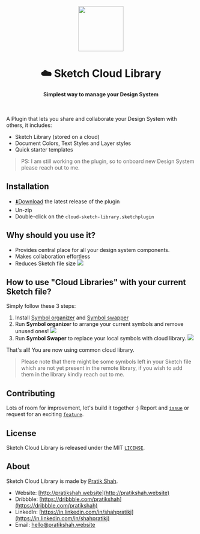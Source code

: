 <div align="center">
  <img width="120px" src="https://raw.githubusercontent.com/pratikjshah/walmart-design-system/master/cloud-sketch-library.sketchplugin/Contents/Resources/icon.png" />
</div>
<h1 align="center">☁️ Sketch Cloud Library</h1>
<div align="center">
  <strong>Simplest way to manage your Design System</strong>
</div>
<br/>
<br/>

A Plugin that lets you share and collaborate your Design System with others, it includes:

* Sketch Library (stored on a cloud)
* Document Colors, Text Styles and Layer styles
* Quick starter templates

> PS: I am still working on the plugin, so to onboard new Design System please reach out to me.

## Installation

- [⬇️Download](https://github.com/pratikjshah/walmart-design-system/archive/master.zip) the latest release of the plugin
- Un-zip
- Double-click on the `cloud-sketch-library.sketchplugin`

## Why should you use it?

* Provides central place for all your design system components.
* Makes collaboration effortless
* Reduces Sketch file size <img src="https://github.com/pratikjshah/walmart-design-system/blob/master/recordings/why-use.png?raw=true" />

## How to use "Cloud Libraries" with your current Sketch file?

Simply follow these 3 steps:

1. Install [Symbol organizer](https://github.com/sonburn/symbol-organizer) and [Symbol swapper](https://github.com/sonburn/symbol-swapper)
2. Run **Symbol organizer** to arrange your current symbols and remove unused ones! <img src="https://raw.githubusercontent.com/pratikjshah/walmart-design-system/master/recordings/symbol-organizer.gif" />
3. Run **Symbol Swaper** to replace your local symbols with cloud library. <img src="https://raw.githubusercontent.com/pratikjshah/walmart-design-system/master/recordings/sysmbol-swapper.gif" />

That's all! You are now using common cloud library.

> Please note that there might be some symbols left in your Sketch file which are not yet present in the remote library, if you wish to add them in the library kindly reach out to me.

## Contributing

Lots of room for improvement, let's build it together :) Report and [`issue`](https://github.com/pratikjshah/walmart-design-system/issues) or request for an exciting [`feature`](https://github.com/pratikjshah/walmart-design-system/issues?q=is%3Aissue+is%3Aopen+label%3A%22help+wanted%22).

## License

Sketch Cloud Library is released under the MIT [`LICENSE`](https://github.com/pratikjshah/walmart-design-system/blob/master/LICENSE).

## About

Sketch Cloud Library is made by [Pratik Shah](http://pratikshah.website).

- Website: [http://pratikshah.website](http://pratikshah.website)
- Dribbble: [https://dribbble.com/pratikshah](https://dribbble.com/pratikshah)
- LinkedIn: [https://in.linkedin.com/in/shahpratikj](https://in.linkedin.com/in/shahpratikj)
- Email: [hello@pratikshah.website](hello@pratikshah.website)
